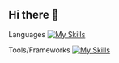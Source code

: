 ## Hi there 👋

Languages
[![My Skills](https://skillicons.dev/icons?i=go,php,java,python,c&theme=dark)](https://skillicons.dev)

Tools/Frameworks
[![My Skills](https://skillicons.dev/icons?i=django,laravel,spring&theme=dark)](https://skillicons.dev)


<!--
**NeichS/NeichS** is a ✨ _special_ ✨ repository because its `README.md` (this file) appears on your GitHub profile.

Here are some ideas to get you started:

- 🔭 I’m currently working on ...
- 🌱 I’m currently learning ...
- 👯 I’m looking to collaborate on ...
- 🤔 I’m looking for help with ...
- 💬 Ask me about ...
- 📫 How to reach me: ...
- 😄 Pronouns: ...
- ⚡ Fun fact: ...
-->
